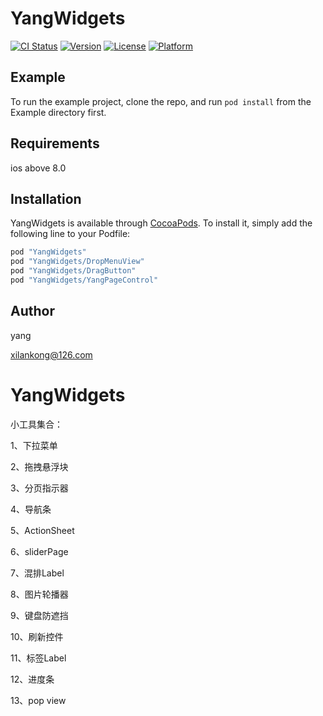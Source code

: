 # YangWidgets

[![CI Status](http://img.shields.io/travis/xilankong/YangWidgets.svg?style=flat)](https://travis-ci.org/xilankong/YangWidgets)
[![Version](https://img.shields.io/cocoapods/v/YangWidgets.svg?style=flat)](http://cocoapods.org/pods/YangWidgets)
[![License](https://img.shields.io/cocoapods/l/YangWidgets.svg?style=flat)](http://cocoapods.org/pods/YangWidgets)
[![Platform](https://img.shields.io/cocoapods/p/YangWidgets.svg?style=flat)](http://cocoapods.org/pods/YangWidgets)

## Example

To run the example project, clone the repo, and run `pod install` from the Example directory first.

## Requirements

ios above 8.0

## Installation

YangWidgets is available through [CocoaPods](http://cocoapods.org). To install
it, simply add the following line to your Podfile:

```ruby
pod "YangWidgets"
pod "YangWidgets/DropMenuView"
pod "YangWidgets/DragButton"
pod "YangWidgets/YangPageControl"
```

## Author

yang

xilankong@126.com

# YangWidgets

小工具集合：

1、下拉菜单

2、拖拽悬浮块

3、分页指示器

4、导航条

5、ActionSheet

6、sliderPage

7、混排Label

8、图片轮播器

9、键盘防遮挡

10、刷新控件

11、标签Label

12、进度条

13、pop view